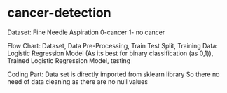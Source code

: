 # cancer-detection

Dataset:
Fine Needle Aspiration
0-cancer
1- no cancer

Flow Chart:
Dataset,
Data Pre-Processing,
Train Test Split,
Training Data:
   Logistic Regression Model
  (As its best for binary classification (as 0,1)),
Trained Logistic Regression Model,
testing

Coding Part:
               Data set is directly imported from sklearn library
               So there no need of data cleaning as there are no null values



